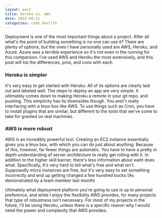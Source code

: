 ```yaml
---
layout: post
title: Heroku vs. AWS
date: 2015-09-21
categories: code devlife
---
```


Deployment is one of the most important things about a project. After all what's the point of building something is no one can use it? There are plenty of options, but the ones I have personally used are AWS, Heroku, and Azure. Azure was a terrible experience so it's not even in the running for this comparison. I've used AWS and Heroku the most extensively, and this post will list the differences, pros, and cons with each.

### Heroku is simpler
It's very easy to get started with Heroku. All of its options are clearly laid out and labeled well. The steps to deploy an app are very simple. It ultimately comes down to making Heroku a remote in your git repo, and pushing. This simplicity has its downsides though. You aren't really interfacing with a linux box like AWS. To use things such as Cron, you have to install plugins that are similar, but different to the tools that we've come to take for granted on real machines.

### AWS is more robust
AWS is an incredibly powerful tool. Creating an EC2 instance essentially gives you a linux box, with which you can do just about anything. Because of this, however, far fewer things are automatic. You have to have a pretty in depth understanding of server architecture to really get rolling with it. In addition to the higher skill barrier, there's less information about waht does what. Specifically, it's very hard to tell what's free and what isn't. Supposedly micro instances are free, but it's very easy to set something incorrectly and end up getting charged a few hundred bucks (As demonstrated by a team member last month)

Ultimately what deployment platform you're going to use is up to personal preference, and while I enjoy the flexibility AWS provides, for many projects that type of robustness isn't necessary. For most of my projects in the future, I'll be using Heroku, unless there is a specific reason why I would need the power and complexity that AWS provides.
